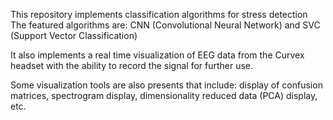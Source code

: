 This repository implements classification algorithms for stress detection
The featured algorithms are: CNN (Convolutional Neural Network) and SVC (Support Vector Classification)


It also implements a real time visualization of EEG data from the Curvex headset with
the ability to record the signal for further use.

Some visualization tools are also presents that include: display of confusion matrices, spectrogram display, 
dimensionality reduced data (PCA) display, etc.
